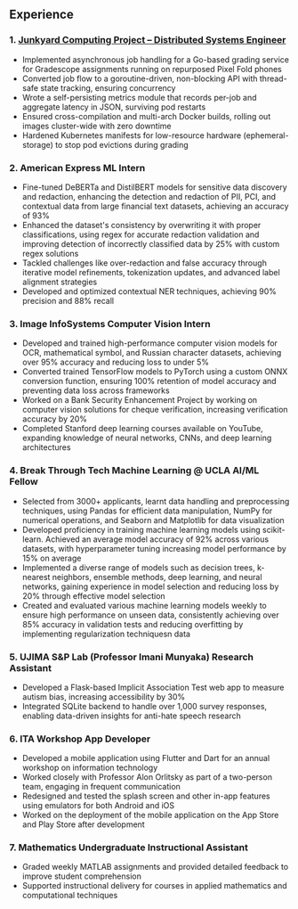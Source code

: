 ## Experience

### 1. [Junkyard Computing Project – Distributed Systems Engineer](https://github.com/AJ-RR/Junkyard-CSE237D)
- Implemented asynchronous job handling for a Go-based grading service for Gradescope assignments running on repurposed Pixel Fold phones
- Converted job flow to a goroutine-driven, non-blocking API with thread-safe state tracking, ensuring concurrency
- Wrote a self-persisting metrics module that records per-job and aggregate latency in JSON, surviving pod restarts
- Ensured cross-compilation and multi-arch Docker builds, rolling out images cluster-wide with zero downtime
- Hardened Kubernetes manifests for low-resource hardware (ephemeral-storage) to stop pod evictions during grading

### 2. American Express ML Intern
- Fine-tuned DeBERTa and DistilBERT models for sensitive data discovery and redaction, enhancing the detection and redaction of PII, PCI, and contextual data from large financial text datasets, achieving an accuracy of 93%
- Enhanced the dataset's consistency by overwriting it with proper classifications, using regex for accurate redaction validation and improving detection of incorrectly classified data by 25% with custom regex solutions
- Tackled challenges like over-redaction and false accuracy through iterative model refinements, tokenization updates, and advanced label alignment strategies
- Developed and optimized contextual NER techniques, achieving 90% precision and 88% recall

### 3. Image InfoSystems Computer Vision Intern
- Developed and trained high-performance computer vision models for OCR, mathematical symbol, and Russian character datasets, achieving over 95% accuracy and reducing loss to under 5%
- Converted trained TensorFlow models to PyTorch using a custom ONNX conversion function, ensuring 100% retention of model accuracy and preventing data loss across frameworks
- Worked on a Bank Security Enhancement Project by working on computer vision solutions for cheque verification, increasing verification accuracy by 20%
- Completed Stanford deep learning courses available on YouTube, expanding knowledge of neural networks, CNNs, and deep learning architectures

### 4. Break Through Tech Machine Learning @ UCLA AI/ML Fellow
- Selected from 3000+ applicants, learnt data handling and preprocessing techniques, using Pandas for efficient data manipulation, NumPy for numerical operations, and Seaborn and Matplotlib for data visualization
- Developed proficiency in training machine learning models using scikit-learn. Achieved an average model accuracy of 92% across various datasets, with hyperparameter tuning increasing model performance by 15% on average
- Implemented a diverse range of models such as decision trees, k-nearest neighbors, ensemble methods, deep learning, and neural networks, gaining experience in model selection and reducing loss by 20% through effective model selection
- Created and evaluated various machine learning models weekly to ensure high performance on unseen data, consistently achieving over 85% accuracy in validation tests and reducing overfitting by implementing regularization techniquesn data

### 5. UJIMA S&P Lab (Professor Imani Munyaka) Research Assistant
- Developed a Flask-based Implicit Association Test web app to measure autism bias, increasing accessibility by 30%
- Integrated SQLite backend to handle over 1,000 survey responses, enabling data-driven insights for anti-hate speech research

### 6. ITA Workshop App Developer
- Developed a mobile application using Flutter and Dart for an annual workshop on information technology
- Worked closely with Professor Alon Orlitsky as part of a two-person team, engaging in frequent communication
- Redesigned and tested the splash screen and other in-app features using emulators for both Android and iOS
- Worked on the deployment of the mobile application on the App Store and Play Store after development

### 7. Mathematics Undergraduate Instructional Assistant
- Graded weekly MATLAB assignments and provided detailed feedback to improve student comprehension
- Supported instructional delivery for courses in applied mathematics and computational techniques
